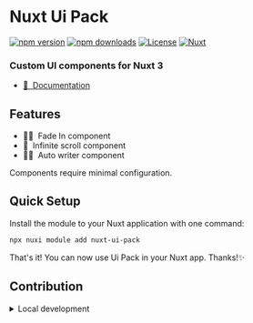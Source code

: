 <!--
Get your module up and running quickly.

Find and replace all on all files (CMD+SHIFT+F):
- Name: My Module
- Package name: my-module
- Description: My new Nuxt module
-->

# Nuxt Ui Pack

[![npm version][npm-version-src]][npm-version-href]
[![npm downloads][npm-downloads-src]][npm-downloads-href]
[![License][license-src]][license-href]
[![Nuxt][nuxt-src]][nuxt-href]

### Custom UI components for Nuxt 3

- [📖 &nbsp;Documentation](/DOCS.md)

[//]: # (- [✨ &nbsp;Release Notes]&#40;/CHANGELOG.md&#41;)
[//]: # (- [🏀 Online playground]&#40;https://stackblitz.com/github/your-org/my-module?file=playground%2Fapp.vue&#41;)

## Features

- 😶‍🌫️ &nbsp;Fade In component
- 📜 &nbsp;Infinite scroll component
- ✍🏻 &nbsp;Auto writer component

Components require minimal configuration.

## Quick Setup

Install the module to your Nuxt application with one command:

```bash
npx nuxi module add nuxt-ui-pack
```

That's it! You can now use Ui Pack in your Nuxt app. Thanks!✨

## Contribution

<details>
  <summary>Local development</summary>

  ```bash
  # Copy git repo
  git clone https://github.com/HardoWare/nuxt-ui-pack.git
  
  # Install dependencies
  npm install
  
  # Generate type stubs
  npm run dev:prepare
  
  # Develop with the playground
  npm run dev
  
  # Build the playground
  npm run dev:build
  
  # Run ESLint
  npm run lint
  
  # Run Vitest
  npm run test
  npm run test:watch
  
  # Release new version
  npm run release
  ```

</details>

<!-- Badges -->
[npm-version-src]: https://img.shields.io/npm/v/nuxt-ui-pack/latest.svg?style=flat&colorA=020420&colorB=00DC82
[npm-version-href]: https://npmjs.com/package/my-module

[npm-downloads-src]: https://img.shields.io/npm/dm/nuxt-ui-pack.svg?style=flat&colorA=020420&colorB=00DC82
[npm-downloads-href]: https://www.npmjs.com/package/nuxt-ui-pack

[license-src]: https://img.shields.io/npm/l/nuxt-ui-pack.svg?style=flat&colorA=020420&colorB=00DC82
[license-href]: https://www.npmjs.com/package/nuxt-ui-pack

[nuxt-src]: https://img.shields.io/badge/Nuxt-020420?logo=nuxt.js
[nuxt-href]: https://nuxt.com
